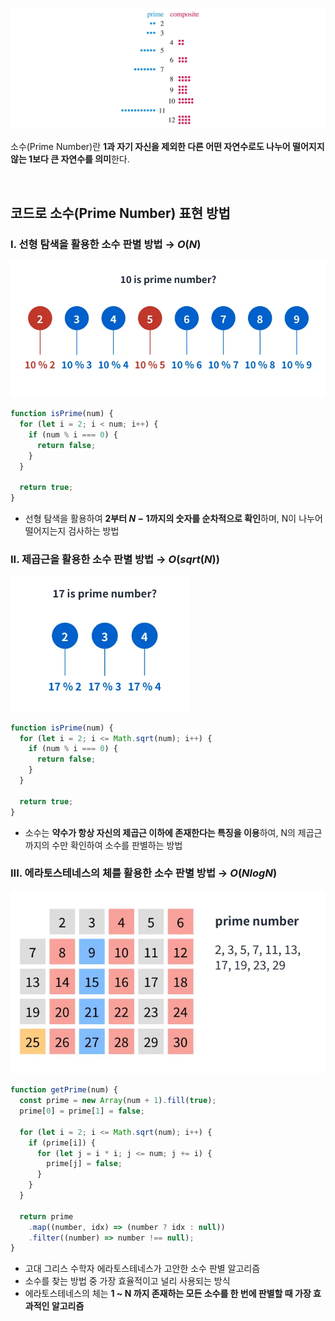![소수](/assets/images/algorithm/math/prime.webp)

소수(Prime Number)란 **1과 자기 자신을 제외한 다른 어떤 자연수로도 나누어 떨어지지 않는 1보다 큰 자연수를 의미**한다.

<br />

## 코드로 소수(Prime Number) 표현 방법

### I. 선형 탐색을 활용한 소수 판별 방법 → $O(N)$

![선형 탐색을 활용한 소수 판별 방법](/assets/images/algorithm/math/prime_linear.webp)

```javascript
function isPrime(num) {
  for (let i = 2; i < num; i++) {
    if (num % i === 0) {
      return false;
    }
  }

  return true;
}
```

- 선형 탐색을 활용하여 **2부터 $N - 1$까지의 숫자를 순차적으로 확인**하며, N이 나누어 떨어지는지 검사하는 방법

### II. 제곱근을 활용한 소수 판별 방법 → $O(sqrt(N))$

<img src="/assets/images/algorithm/math/prime_sqrt.webp" alt="제곱근을 활용한 소수 판별 방법" width="287.97px" />

```javascript
function isPrime(num) {
  for (let i = 2; i <= Math.sqrt(num); i++) {
    if (num % i === 0) {
      return false;
    }
  }

  return true;
}
```

- 소수는 **약수가 항상 자신의 제곱근 이하에 존재한다는 특징을 이용**하여, N의 제곱근까지의 수만 확인하여 소수를 판별하는 방법

### III. 에라토스테네스의 체를 활용한 소수 판별 방법 → $O(N log N)$

![에라토스테네스의 체를 활용한 소수 판별 방법](/assets/images/algorithm/math/prime_sieve_of_eratosthenes.webp)

```javascript
function getPrime(num) {
  const prime = new Array(num + 1).fill(true);
  prime[0] = prime[1] = false;

  for (let i = 2; i <= Math.sqrt(num); i++) {
    if (prime[i]) {
      for (let j = i * i; j <= num; j += i) {
        prime[j] = false;
      }
    }
  }

  return prime
    .map((number, idx) => (number ? idx : null))
    .filter((number) => number !== null);
}
```

- 고대 그리스 수학자 에라토스테네스가 고안한 소수 판별 알고리즘
- 소수를 찾는 방법 중 가장 효율적이고 널리 사용되는 방식
- 에라토스테네스의 체는 **1 ~ N 까지 존재하는 모든 소수를 한 번에 판별할 때 가장 효과적인 알고리즘**

